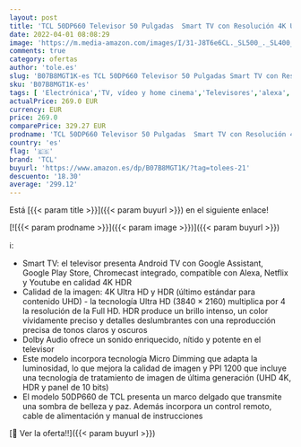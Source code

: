 ```yaml
---
layout: post
title: 'TCL 50DP660 Televisor 50 Pulgadas  Smart TV con Resolución 4K UHD  HDR10  Micro Dimming Pro  Android TV  Alexa  Google Assistant'
date: 2022-04-01 08:08:29
image: 'https://m.media-amazon.com/images/I/31-J8T6e6CL._SL500_._SL400_.jpg'
comments: true
category: ofertas
author: 'tole.es'
slug: 'B07B8MGT1K-es TCL 50DP660 Televisor 50 Pulgadas Smart TV con Resolución...'
sku: 'B07B8MGT1K-es'
tags: [ 'Electrónica','TV, vídeo y home cinema','Televisores','alexa','tcl', ]
actualPrice: 269.0 EUR
currency: EUR
price: 269.0
comparePrice: 329.27 EUR
prodname: 'TCL 50DP660 Televisor 50 Pulgadas  Smart TV con Resolución 4K UHD  HDR10  Micro Dimming Pro  Android TV  Alexa  Google Assistant'
country: 'es'
flag: '🇪🇸'
brand: 'TCL'
buyurl: 'https://www.amazon.es/dp/B07B8MGT1K/?tag=tolees-21'
descuento: '18.30'
average: '299.12'
---
```


Está [{{< param title >}}]({{< param buyurl >}}) en el siguiente enlace!

[![{{< param prodname >}}]({{< param image >}})]({{< param buyurl >}})

ℹ️:

- Smart TV: el televisor presenta Android TV con Google Assistant, Google Play Store, Chromecast integrado, compatible con Alexa, Netflix y Youtube en calidad 4K HDR
- Calidad de la imagen: 4K Ultra HD y HDR (último estándar para contenido UHD) - la tecnología Ultra HD (3840 × 2160) multiplica por 4 la resolución de la Full HD. HDR produce un brillo intenso, un color vívidamente preciso y detalles deslumbrantes con una reproducción precisa de tonos claros y oscuros
- Dolby Audio ofrece un sonido enriquecido, nítido y potente en el televisor
- Este modelo incorpora tecnología Micro Dimming que adapta la luminosidad, lo que mejora la calidad de imagen y PPI 1200 que incluye una tecnología de tratamiento de imagen de última generación (UHD 4K, HDR y panel de 10 bits)
- El modelo 50DP660 de TCL presenta un marco delgado que transmite una sombra de belleza y paz. Además incorpora un control remoto, cable de alimentación y manual de instrucciones

[🛒 Ver la oferta!!]({{< param buyurl >}})
